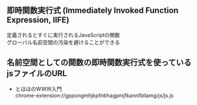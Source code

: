 ## 即時関数実行式 (Immediately Invoked Function Expression, IIFE)

定義されるとすぐに実行されるJavaScriptの関数  
グローバル名前空間の汚染を避けることができる

## 名前空間としての関数の即時関数実行式を使っているjsファイルのURL

- とほほのWWW入門  
  chrome-extension://gppongmhjkpfnbhagpmjfkannfbllamg/js/js.js
